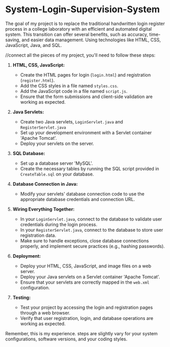 # System-Login-Supervision-System
The goal of my project is to replace the traditional handwritten login register process in a college laboratory with an efficient and automated digital system. This transition can offer several benefits, such as accuracy, time-saving, and easier data management. Using technologies like HTML, CSS, JavaScript, Java, and SQL.

//connect all the pieces of my project, you'll need to follow these steps:

1. **HTML, CSS, JavaScript:**
   - Create the HTML pages for login (`login.html`) and registration (`register.html`).
   - Add the CSS styles in a file named `styles.css`.
   - Add the JavaScript code in a file named `script.js`.
   - Ensure that the form submissions and client-side validation are working as expected.

2. **Java Servlets:**
   - Create two Java servlets, `LoginServlet.java` and `RegisterServlet.java`
   - Set up your development environment with a Servlet container 'Apache Tomcat'.
   - Deploy your servlets on the server.

3. **SQL Database:**
   - Set up a database server 'MySQL'.
   - Create the necessary tables by running the SQL script provided in `CreateTable.sql` on your database.

4. **Database Connection in Java:**
   - Modify your servlets' database connection code to use the appropriate database credentials and connection URL.

5. **Wiring Everything Together:**
   - In your `LoginServlet.java`, connect to the database to validate user credentials during the login process.
   - In your `RegisterServlet.java`, connect to the database to store user registration data.
   - Make sure to handle exceptions, close database connections properly, and implement secure practices (e.g., hashing passwords).

6. **Deployment:**
   - Deploy your HTML, CSS, JavaScript, and image files on a web server.
   - Deploy your Java servlets on a Servlet container 'Apache Tomcat'.
   - Ensure that your servlets are correctly mapped in the `web.xml` configuration.

7. **Testing:**
   - Test your project by accessing the login and registration pages through a web browser.
   - Verify that user registration, login, and database operations are working as expected.

Remember, this is my experience. steps are slightly vary for your system configurations, software versions, and your coding styles.
